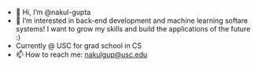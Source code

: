 - 👋 Hi, I’m @nakul-gupta
- 👀 I’m interested in back-end development and machine learning softare systems! I want to grow my skills and build the applications of the future :)
- Currently @ USC for grad school in CS
- 📫 How to reach me: nakulgup@usc.edu

<!---
nakul-gupta/nakul-gupta is a ✨ special ✨ repository because its `README.md` (this file) appears on your GitHub profile.
You can click the Preview link to take a look at your changes.
--->

